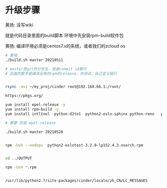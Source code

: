 # 升级步骤

黄扬:
没写wiki

就是代码目录里面的build脚本
环境中先安装rpm-build软件包

黄扬:
编译环境必须是centos7.x的系统，或者我们的zcloud os


```bash
# 黄扬:
./build.sh master 20210511

# master是git的分支名，或者commit id都行
# 后面的数字是编译出来的rpm的release，你测试，自己定义就行


rsync -avz ~/my_proj/cinder root@192.168.66.1:/root/

https://pkgs.org/

yum install epel-release -y
yum install rpm-build -y
yum install intltool  python-d2to1  python2-oslo-sphinx python-reno   python-sphinx  python-oslotest -y

# 需要 安装 epel-release

./build.sh master 20210528


rpm -Uvh --nodeps  python2-oslotest-3.2.0-lp152.4.3.noarch.rpm


cd ../OUTPUT

rpm -Uvh *.rpm


/usr/lib/python2.7/site-packages/cinder/locale/zh_CN/LC_MESSAGES



```